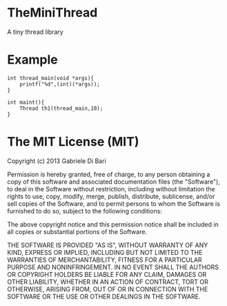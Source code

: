 TheMiniThread
=============

A tiny thread library

Example
=============

	int thread_main(void *args){
		printf("%d",(int)(*args));
	}
	
	int maint(){
		Thread th1(thread_main,10);
	}

The MIT License (MIT)
=============

Copyright (c) 2013 Gabriele Di Bari

Permission is hereby granted, free of charge, to any person obtaining a copy of this software and associated documentation files (the "Software"), to deal in the Software without restriction, including without limitation the rights to use, copy, modify, merge, publish, distribute, sublicense, and/or sell copies of the Software, and to permit persons to whom the Software is furnished to do so, subject to the following conditions:

The above copyright notice and this permission notice shall be included in all copies or substantial portions of the Software.

THE SOFTWARE IS PROVIDED "AS IS", WITHOUT WARRANTY OF ANY KIND, EXPRESS OR IMPLIED, INCLUDING BUT NOT LIMITED TO THE WARRANTIES OF MERCHANTABILITY, FITNESS FOR A PARTICULAR PURPOSE AND NONINFRINGEMENT. IN NO EVENT SHALL THE AUTHORS OR COPYRIGHT HOLDERS BE LIABLE FOR ANY CLAIM, DAMAGES OR OTHER LIABILITY, WHETHER IN AN ACTION OF CONTRACT, TORT OR OTHERWISE, ARISING FROM, OUT OF OR IN CONNECTION WITH THE SOFTWARE OR THE USE OR OTHER DEALINGS IN THE SOFTWARE.